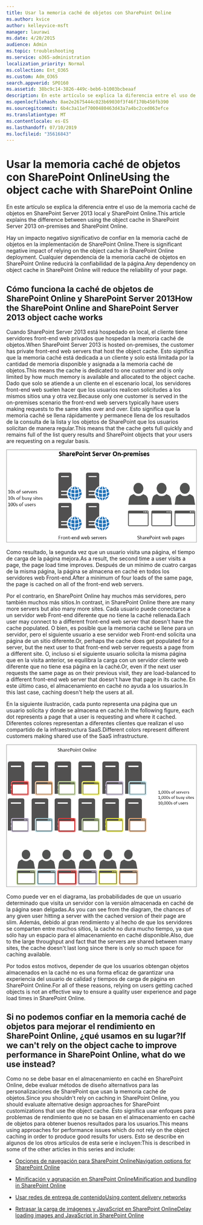 ```yaml
---
title: Usar la memoria caché de objetos con SharePoint Online
ms.author: kvice
author: kelleyvice-msft
manager: laurawi
ms.date: 4/20/2015
audience: Admin
ms.topic: troubleshooting
ms.service: o365-administration
localization_priority: Normal
ms.collection: Ent_O365
ms.custom: Adm_O365
search.appverid: SPO160
ms.assetid: 38bc9c14-3826-449c-beb6-b1003bcbeaaf
description: En este artículo se explica la diferencia entre el uso de la memoria caché de objetos en SharePoint Server 2013 local y SharePoint Online.
ms.openlocfilehash: 8ae2e2675444c023b69030f3f46f170b450fb390
ms.sourcegitcommit: 6b4c3a11ef7000480463d43a7a4bc2ced063efce
ms.translationtype: MT
ms.contentlocale: es-ES
ms.lasthandoff: 07/10/2019
ms.locfileid: "35616843"
---
```

# <a name="using-the-object-cache-with-sharepoint-online"></a><span data-ttu-id="93eba-103">Usar la memoria caché de objetos con SharePoint Online</span><span class="sxs-lookup"><span data-stu-id="93eba-103">Using the object cache with SharePoint Online</span></span>

<span data-ttu-id="93eba-104">En este artículo se explica la diferencia entre el uso de la memoria caché de objetos en SharePoint Server 2013 local y SharePoint Online.</span><span class="sxs-lookup"><span data-stu-id="93eba-104">This article explains the difference between using the object cache in SharePoint Server 2013 on-premises and SharePoint Online.</span></span>
  
<span data-ttu-id="93eba-105">Hay un impacto negativo significativo de confiar en la memoria caché de objetos en la implementación de SharePoint Online.</span><span class="sxs-lookup"><span data-stu-id="93eba-105">There is significant negative impact of relying on the object cache in SharePoint Online deployment.</span></span> <span data-ttu-id="93eba-106">Cualquier dependencia de la memoria caché de objetos en SharePoint Online reducirá la confiabilidad de la página.</span><span class="sxs-lookup"><span data-stu-id="93eba-106">Any dependency on object cache in SharePoint Online will reduce the reliability of your page.</span></span> 
  
## <a name="how-the-sharepoint-online-and-sharepoint-server-2013-object-cache-works"></a><span data-ttu-id="93eba-107">Cómo funciona la caché de objetos de SharePoint Online y SharePoint Server 2013</span><span class="sxs-lookup"><span data-stu-id="93eba-107">How the SharePoint Online and SharePoint Server 2013 object cache works</span></span>

<span data-ttu-id="93eba-108">Cuando SharePoint Server 2013 está hospedado en local, el cliente tiene servidores front-end web privados que hospedan la memoria caché de objetos.</span><span class="sxs-lookup"><span data-stu-id="93eba-108">When SharePoint Server 2013 is hosted on-premises, the customer has private front-end web servers that host the object cache.</span></span> <span data-ttu-id="93eba-109">Esto significa que la memoria caché está dedicada a un cliente y solo está limitada por la cantidad de memoria disponible y asignada a la memoria caché de objetos.</span><span class="sxs-lookup"><span data-stu-id="93eba-109">This means the cache is dedicated to one customer and is only limited by how much memory is available and allocated to the object cache.</span></span> <span data-ttu-id="93eba-110">Dado que solo se atiende a un cliente en el escenario local, los servidores front-end web suelen hacer que los usuarios realicen solicitudes a los mismos sitios una y otra vez.</span><span class="sxs-lookup"><span data-stu-id="93eba-110">Because only one customer is served in the on-premises scenario the front-end web servers typically have users making requests to the same sites over and over.</span></span> <span data-ttu-id="93eba-111">Esto significa que la memoria caché se llena rápidamente y permanece llena de los resultados de la consulta de la lista y los objetos de SharePoint que los usuarios solicitan de manera regular.</span><span class="sxs-lookup"><span data-stu-id="93eba-111">This means that the cache gets full quickly and remains full of the list query results and SharePoint objects that your users are requesting on a regular basis.</span></span>
  
![Muestra el tráfico y la carga a los servidores locales front-end web](media/a0d38b36-4909-4abb-8d4e-4930814bb3de.png)
  
<span data-ttu-id="93eba-113">Como resultado, la segunda vez que un usuario visita una página, el tiempo de carga de la página mejora.</span><span class="sxs-lookup"><span data-stu-id="93eba-113">As a result, the second time a user visits a page, the page load time improves.</span></span> <span data-ttu-id="93eba-114">Después de un mínimo de cuatro cargas de la misma página, la página se almacena en caché en todos los servidores web Front-end.</span><span class="sxs-lookup"><span data-stu-id="93eba-114">After a minimum of four loads of the same page, the page is cached on all of the front-end web servers.</span></span>
  
<span data-ttu-id="93eba-115">Por el contrario, en SharePoint Online hay muchos más servidores, pero también muchos más sitios.</span><span class="sxs-lookup"><span data-stu-id="93eba-115">In contrast, in SharePoint Online there are many more servers but also many more sites.</span></span> <span data-ttu-id="93eba-116">Cada usuario puede conectarse a un servidor web Front-end diferente que no tiene la caché rellenada.</span><span class="sxs-lookup"><span data-stu-id="93eba-116">Each user may connect to a different front-end web server that doesn't have the cache populated.</span></span> <span data-ttu-id="93eba-117">O bien, es posible que la memoria caché se llene para un servidor, pero el siguiente usuario a ese servidor web Front-end solicita una página de un sitio diferente.</span><span class="sxs-lookup"><span data-stu-id="93eba-117">Or, perhaps the cache does get populated for a server, but the next user to that front-end web server requests a page from a different site.</span></span> <span data-ttu-id="93eba-118">O, incluso si el siguiente usuario solicita la misma página que en la visita anterior, se equilibra la carga con un servidor cliente web diferente que no tiene esa página en la caché.</span><span class="sxs-lookup"><span data-stu-id="93eba-118">Or, even if the next user requests the same page as on their previous visit, they are load-balanced to a different front-end web server that doesn't have that page in its cache.</span></span> <span data-ttu-id="93eba-119">En este último caso, el almacenamiento en caché no ayuda a los usuarios.</span><span class="sxs-lookup"><span data-stu-id="93eba-119">In this last case, caching doesn't help the users at all.</span></span>
  
<span data-ttu-id="93eba-120">En la siguiente ilustración, cada punto representa una página que un usuario solicita y donde se almacena en caché.</span><span class="sxs-lookup"><span data-stu-id="93eba-120">In the following figure, each dot represents a page that a user is requesting and where it cached.</span></span> <span data-ttu-id="93eba-121">Diferentes colores representan a diferentes clientes que realizan el uso compartido de la infraestructura SaaS.</span><span class="sxs-lookup"><span data-stu-id="93eba-121">Different colors represent different customers making shared use of the SaaS infrastructure.</span></span>
  
![Muestra los resultados de almacenamiento en memoria caché de objetos en SharePoint Online](media/25d04011-ef83-4cb7-9e04-a6ed490f63c3.png)
  
<span data-ttu-id="93eba-123">Como puede ver en el diagrama, las probabilidades de que un usuario determinado que visita un servidor con la versión almacenada en caché de la página sean delgadas.</span><span class="sxs-lookup"><span data-stu-id="93eba-123">As you can see from the diagram, the chances of any given user hitting a server with the cached version of their page are slim.</span></span> <span data-ttu-id="93eba-124">Además, debido al gran rendimiento y al hecho de que los servidores se comparten entre muchos sitios, la caché no dura mucho tiempo, ya que sólo hay un espacio para el almacenamiento en caché disponible.</span><span class="sxs-lookup"><span data-stu-id="93eba-124">Also, due to the large throughput and fact that the servers are shared between many sites, the cache doesn't last long since there is only so much space for caching available.</span></span>
  
<span data-ttu-id="93eba-125">Por todos estos motivos, depender de que los usuarios obtengan objetos almacenados en la caché no es una forma eficaz de garantizar una experiencia del usuario de calidad y tiempos de carga de página en SharePoint Online.</span><span class="sxs-lookup"><span data-stu-id="93eba-125">For all of these reasons, relying on users getting cached objects is not an effective way to ensure a quality user experience and page load times in SharePoint Online.</span></span>
  
## <a name="if-we-cant-rely-on-the-object-cache-to-improve-performance-in-sharepoint-online-what-do-we-use-instead"></a><span data-ttu-id="93eba-126">Si no podemos confiar en la memoria caché de objetos para mejorar el rendimiento en SharePoint Online, ¿qué usamos en su lugar?</span><span class="sxs-lookup"><span data-stu-id="93eba-126">If we can't rely on the object cache to improve performance in SharePoint Online, what do we use instead?</span></span>

<span data-ttu-id="93eba-127">Como no se debe basar en el almacenamiento en caché en SharePoint Online, debe evaluar métodos de diseño alternativos para las personalizaciones de SharePoint que usan la memoria caché de objetos.</span><span class="sxs-lookup"><span data-stu-id="93eba-127">Since you shouldn't rely on caching in SharePoint Online, you should evaluate alternative design approaches for SharePoint customizations that use the object cache.</span></span> <span data-ttu-id="93eba-128">Esto significa usar enfoques para problemas de rendimiento que no se basan en el almacenamiento en caché de objetos para obtener buenos resultados para los usuarios.</span><span class="sxs-lookup"><span data-stu-id="93eba-128">This means using approaches for performance issues which do not rely on the object caching in order to produce good results for users.</span></span> <span data-ttu-id="93eba-129">Esto se describe en algunos de los otros artículos de esta serie e incluyen:</span><span class="sxs-lookup"><span data-stu-id="93eba-129">This is described in some of the other articles in this series and include:</span></span>
  
- [<span data-ttu-id="93eba-130">Opciones de navegación para SharePoint Online</span><span class="sxs-lookup"><span data-stu-id="93eba-130">Navigation options for SharePoint Online</span></span>](navigation-options-for-sharepoint-online.md)
    
- [<span data-ttu-id="93eba-131">Minificación y agrupación en SharePoint Online</span><span class="sxs-lookup"><span data-stu-id="93eba-131">Minification and bundling in SharePoint Online</span></span>](minification-and-bundling-in-sharepoint-online.md)
    
- [<span data-ttu-id="93eba-132">Usar redes de entrega de contenido</span><span class="sxs-lookup"><span data-stu-id="93eba-132">Using content delivery networks</span></span>](using-content-delivery-networks-with-sharepoint-online.md)
    
- [<span data-ttu-id="93eba-133">Retrasar la carga de imágenes y JavaScript en SharePoint Online</span><span class="sxs-lookup"><span data-stu-id="93eba-133">Delay loading images and JavaScript in SharePoint Online</span></span>](delay-loading-images-and-javascript-in-sharepoint-online.md)
    

